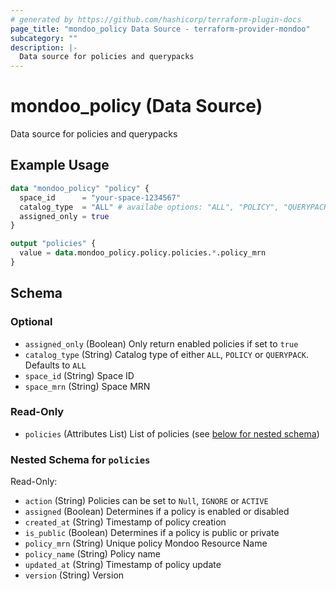 ```yaml
---
# generated by https://github.com/hashicorp/terraform-plugin-docs
page_title: "mondoo_policy Data Source - terraform-provider-mondoo"
subcategory: ""
description: |-
  Data source for policies and querypacks
---
```


# mondoo_policy (Data Source)

Data source for policies and querypacks

## Example Usage

```terraform
data "mondoo_policy" "policy" {
  space_id      = "your-space-1234567"
  catalog_type  = "ALL" # availabe options: "ALL", "POLICY", "QUERYPACK"
  assigned_only = true
}

output "policies" {
  value = data.mondoo_policy.policy.policies.*.policy_mrn
}
```

<!-- schema generated by tfplugindocs -->
## Schema

### Optional

- `assigned_only` (Boolean) Only return enabled policies if set to `true`
- `catalog_type` (String) Catalog type of either `ALL`, `POLICY` or `QUERYPACK`. Defaults to `ALL`
- `space_id` (String) Space ID
- `space_mrn` (String) Space MRN

### Read-Only

- `policies` (Attributes List) List of policies (see [below for nested schema](#nestedatt--policies))

<a id="nestedatt--policies"></a>
### Nested Schema for `policies`

Read-Only:

- `action` (String) Policies can be set to `Null`, `IGNORE` or `ACTIVE`
- `assigned` (Boolean) Determines if a policy is enabled or disabled
- `created_at` (String) Timestamp of policy creation
- `is_public` (Boolean) Determines if a policy is public or private
- `policy_mrn` (String) Unique policy Mondoo Resource Name
- `policy_name` (String) Policy name
- `updated_at` (String) Timestamp of policy update
- `version` (String) Version
